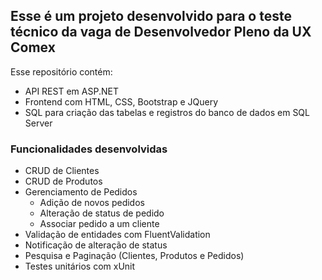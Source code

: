 ## Esse é um projeto desenvolvido para o teste técnico da vaga de Desenvolvedor Pleno da UX Comex

Esse repositório contém:
- API REST em ASP.NET
- Frontend com HTML, CSS, Bootstrap e JQuery
- SQL para criação das tabelas e registros do banco de dados em SQL Server

### Funcionalidades desenvolvidas
- CRUD de Clientes
- CRUD de Produtos
- Gerenciamento de Pedidos
  - Adição de novos pedidos
  - Alteração de status de pedido
  - Associar pedido a um cliente
- Validação de entidades com FluentValidation
- Notificação de alteração de status
- Pesquisa e Paginação (Clientes, Produtos e Pedidos)
- Testes unitários com xUnit
